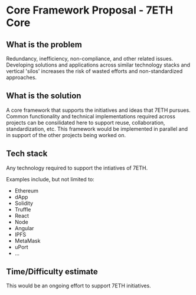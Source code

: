 # Core Framework Proposal - 7ETH Core

## What is the problem

Redundancy, inefficiency, non-compliance, and other related issues.   Developing solutions and applications across similar technology stacks and vertical 'silos' increases the risk of wasted efforts and non-standardized approaches. 


## What is the solution

A core framework that supports the initiatives and ideas that 7ETH pursues.   Common functionality and technical implementations required across projects can be consilidated here to support reuse, collaboration, standardization, etc.  This framework would be implemented in parallel and in support of the other projects being worked on.


## Tech stack

Any technology required to support the intiatives of 7ETH.

Examples include, but not limited to:
- Ethereum 
- dApp
- Solidity
- Truffle
- React
- Node
- Angular
- IPFS
- MetaMask
- uPort
- ...


## Time/Difficulty estimate

This would be an ongoing effort to support 7ETH initiatives.

